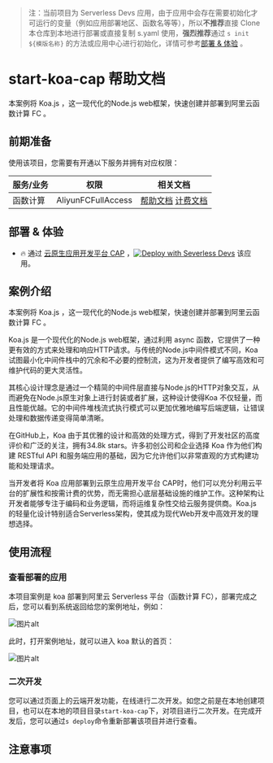 
> 注：当前项目为 Serverless Devs 应用，由于应用中会存在需要初始化才可运行的变量（例如应用部署地区、函数名等等），所以**不推荐**直接 Clone 本仓库到本地进行部署或直接复制 s.yaml 使用，**强烈推荐**通过 `s init ${模版名称}` 的方法或应用中心进行初始化，详情可参考[部署 & 体验](#部署--体验) 。

# start-koa-cap 帮助文档

<description>

本案例将 Koa.js ，这一现代化的Node.js web框架，快速创建并部署到阿里云函数计算 FC 。

</description>


## 前期准备

使用该项目，您需要有开通以下服务并拥有对应权限：

<service>



| 服务/业务 |  权限  | 相关文档 |
| --- |  --- | --- |
| 函数计算 |  AliyunFCFullAccess | [帮助文档](https://help.aliyun.com/product/2508973.html) [计费文档](https://help.aliyun.com/document_detail/2512928.html) |

</service>

<remark>



</remark>

<disclaimers>



</disclaimers>

## 部署 & 体验

<appcenter>
   
- :fire: 通过 [云原生应用开发平台 CAP](https://devs.console.aliyun.com/applications/create?template=start-koa-cap) ，[![Deploy with Severless Devs](https://img.alicdn.com/imgextra/i1/O1CN01w5RFbX1v45s8TIXPz_!!6000000006118-55-tps-95-28.svg)](https://devs.console.aliyun.com/applications/create?template=start-koa-cap) 该应用。
   
</appcenter>
<deploy>
    
   
</deploy>

## 案例介绍

<appdetail id="flushContent">

本案例将 Koa.js ，这一现代化的Node.js web框架，快速创建并部署到阿里云函数计算 FC 。

Koa.js 是一个现代化的Node.js web框架，通过利用 async 函数，它提供了一种更有效的方式来处理和响应HTTP请求。与传统的Node.js中间件模式不同，Koa 试图最小化中间件栈中的冗余和不必要的控制流，这为开发者提供了编写高效和可维护代码的更大灵活性。

其核心设计理念是通过一个精简的中间件层直接与Node.js的HTTP对象交互，从而避免在Node.js原生对象上进行封装或者扩展，这种设计使得Koa 不仅轻量，而且性能优越。它的中间件堆栈流式执行模式可以更加优雅地编写后端逻辑，让错误处理和数据传递变得简单清晰。

在GitHub上，Koa 由于其优雅的设计和高效的处理方式，得到了开发社区的高度评价和广泛的关注，拥有34.8k stars。许多初创公司和企业选择 Koa 作为他们构建 RESTful API 和服务端应用的基础，因为它允许他们以非常直观的方式构建功能和处理请求。

当开发者将 Koa 应用部署到云原生应用开发平台 CAP时，他们可以充分利用云平台的扩展性和按需计费的优势，而无需担心底层基础设施的维护工作。这种架构让开发者能够专注于编码和业务逻辑，而将运维复杂性交给云服务提供商。Koa.js 的轻量化设计特别适合Serverless架构，使其成为现代Web开发中高效开发的理想选择。

</appdetail>

## 使用流程

<usedetail id="flushContent">

### 查看部署的应用
本项目案例是 koa 部署到阿里云 Serverless 平台（函数计算 FC），部署完成之后，您可以看到系统返回给您的案例地址，例如：

![图片alt](https://img.alicdn.com/imgextra/i1/O1CN01PiiXG01xMzdovGWIm_!!6000000006430-0-tps-1182-330.jpg)

此时，打开案例地址，就可以进入 koa 默认的首页：

![图片alt](https://img.alicdn.com/imgextra/i2/O1CN010YYmHs1GKg8sK5WqU_!!6000000000604-0-tps-2298-1314.jpg)

### 二次开发
您可以通过页面上的云端开发功能，在线进行二次开发。如您之前是在本地创建项目，也可以在本地的项目目录`start-koa-cap`下，对项目进行二次开发。在完成开发后，您可以通过`s deploy`命令重新部署该项目并进行查看。

</usedetail>

## 注意事项

<matters id="flushContent">
</matters>
